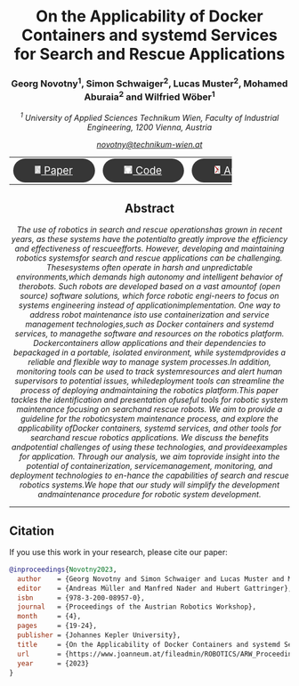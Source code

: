 <h1 align="center">
On the Applicability of Docker Containers and systemd Services for Search and Rescue Applications
</h1>

<h3 align="center">
Georg Novotny<sup>1</sup>, Simon Schwaiger<sup>2</sup>, Lucas Muster<sup>2</sup>, Mohamed Aburaia<sup>2</sup> and Wilfried Wöber<sup>1</sup>
</h3>

<i align="center">

<sup>1</sup> University of Applied Sciences Technikum Wien, Faculty of Industrial Engineering, 1200 Vienna, Austria

<a href="mailto:novotny@technikum-wien.at">novotny@technikum-wien.at</a>

</i>

<table align="center" style="border-collapse: collapse; max-width: 300pt;">
  <tr>
    <td align="middle" style="border: none;">
      <a href="https://www.joanneum.at/fileadmin/ROBOTICS/ARW_Proceedings/2023_ARW_Proceedings.pdf" style="color: white; font-size: 14pt;">
        <div style="background-color: #363636; border-radius: 50px; padding: 10px 20px; color: white; width: 80pt;">
            <img src="img/document_icon.png" height="14" style="transform:translate(-10%,-1px);"> Paper
        </div>
      </a>
    </td>
    <td align="middle" style="border: none;">
      <a href="https://github.com/TW-Robotics/search-and-rescue-robot-2024" style="color: white; font-size: 14pt;">
        <div style="background-color: #363636; border-radius: 50px; padding: 10px 20px; color: white; width: 80pt;">
            <img src="img/logo_github.png" height="14" style="transform:translate(-10%,-1px);"> Code
        </div>
      </a>
    </td>
    <td align="middle" style="border: none;">
      <a href="https://www.researchgate.net/publication/370299803_On_the_Applicability_of_Docker_Containers_and_systemd_Services_for_Search_and_Rescue_Applications" style="color: white; font-size: 14pt;">
        <div style="background-color: #363636; border-radius: 50px; padding: 10px 20px; color: white; width: 80pt;">
            <img src="img/logo_arxiv.png" height="14" style="transform:translate(-10%,-1px);"> ArXiv
        </div>
      </a>
    </td>
  </tr>
</table>

<h2 align="center"> Abstract</h2>

<i align="center">

The use of robotics in search and rescue operationshas grown in recent years, as these systems have the potentialto greatly improve the efficiency and effectiveness of rescueefforts. However, developing and maintaining robotics systemsfor search and rescue applications can be challenging. Thesesystems often operate in harsh and unpredictable environments,which demands high autonomy and intelligent behavior of therobots. Such robots are developed based on a vast amountof (open source) software solutions, which force robotic engi-neers to focus on systems engineering instead of applicationimplementation. One way to address robot maintenance isto use containerization and service management technologies,such as Docker containers and systemd services, to managethe software and resources on the robotics platform. Dockercontainers allow applications and their dependencies to bepackaged in a portable, isolated environment, while systemdprovides a reliable and flexible way to manage system processes.In addition, monitoring tools can be used to track systemresources and alert human supervisors to potential issues, whiledeployment tools can streamline the process of deploying andmaintaining the robotics platform.This paper tackles the identification and presentation ofuseful tools for robotic system maintenance focusing on searchand rescue robots. We aim to provide a guideline for the roboticsystem maintenance process, and explore the applicability ofDocker containers, systemd services, and other tools for searchand rescue robotics applications. We discuss the benefits andpotential challenges of using these technologies, and provideexamples for application. Through our analysis, we aim toprovide insight into the potential of containerization, servicemanagement, monitoring, and deployment technologies to en-hance the capabilities of search and rescue robotics systems.We hope that our study will simplify the development andmaintenance procedure for robotic system development.

</i>

***************************************

## Citation

If you use this work in your research, please cite our paper:

```bibtex
@inproceedings{Novotny2023,
  author    = {Georg Novotny and Simon Schwaiger and Lucas Muster and Mohamed Aburaia and Wilfried W{\"o}ber},
  editor    = {Andreas Müller and Manfred Nader and Hubert Gattringer},
  isbn      = {978-3-200-08957-0},
  journal   = {Proceedings of the Austrian Robotics Workshop},
  month     = {4},
  pages     = {19-24},
  publisher = {Johannes Kepler University},
  title     = {On the Applicability of Docker Containers and systemd Services for Search and Rescue Applications},
  url       = {https://www.joanneum.at/fileadmin/ROBOTICS/ARW_Proceedings/2023_ARW_Proceedings.pdf},
  year      = {2023}
}
```